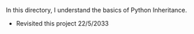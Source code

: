 In this directory, I understand the basics of Python Inheritance.
+ Revisited this project 22/5/2033
